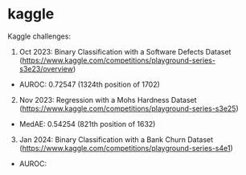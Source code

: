 # kaggle

Kaggle challenges:
1. Oct 2023: Binary Classification with a Software Defects Dataset (https://www.kaggle.com/competitions/playground-series-s3e23/overview)
 - AUROC: 0.72547 (1324th position of 1702)
2. Nov 2023: Regression with a Mohs Hardness Dataset (https://www.kaggle.com/competitions/playground-series-s3e25)
 - MedAE: 0.54254 (821th position of 1632)
3. Jan 2024: Binary Classification with a Bank Churn Dataset (https://www.kaggle.com/competitions/playground-series-s4e1)
 - AUROC:
